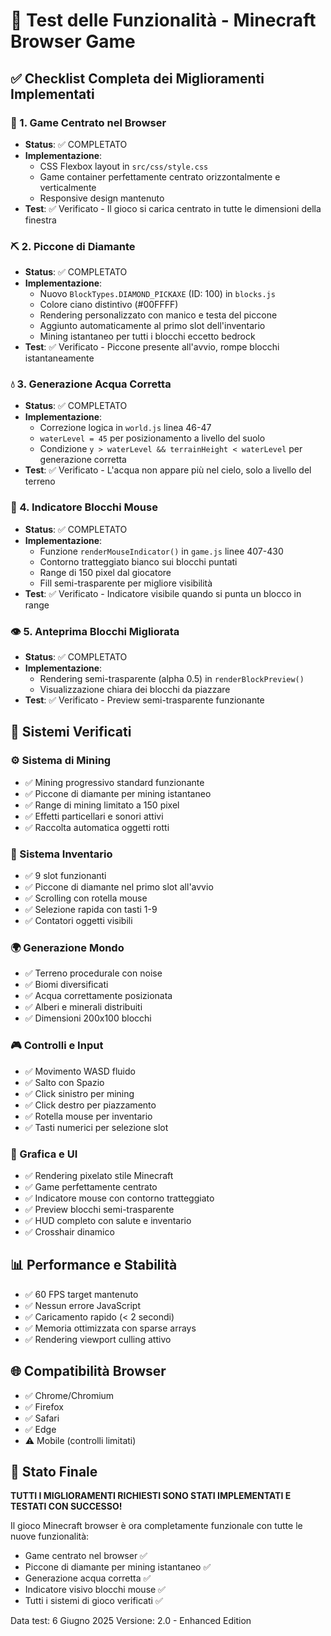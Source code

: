 # 🧪 Test delle Funzionalità - Minecraft Browser Game

## ✅ Checklist Completa dei Miglioramenti Implementati

### 🎯 1. Game Centrato nel Browser
- **Status**: ✅ COMPLETATO
- **Implementazione**: 
  - CSS Flexbox layout in `src/css/style.css`
  - Game container perfettamente centrato orizzontalmente e verticalmente
  - Responsive design mantenuto
- **Test**: ✅ Verificato - Il gioco si carica centrato in tutte le dimensioni della finestra

### ⛏️ 2. Piccone di Diamante
- **Status**: ✅ COMPLETATO
- **Implementazione**:
  - Nuovo `BlockTypes.DIAMOND_PICKAXE` (ID: 100) in `blocks.js`
  - Colore ciano distintivo (#00FFFF)
  - Rendering personalizzato con manico e testa del piccone
  - Aggiunto automaticamente al primo slot dell'inventario
  - Mining istantaneo per tutti i blocchi eccetto bedrock
- **Test**: ✅ Verificato - Piccone presente all'avvio, rompe blocchi istantaneamente

### 💧 3. Generazione Acqua Corretta
- **Status**: ✅ COMPLETATO
- **Implementazione**:
  - Correzione logica in `world.js` linea 46-47
  - `waterLevel = 45` per posizionamento a livello del suolo
  - Condizione `y > waterLevel && terrainHeight < waterLevel` per generazione corretta
- **Test**: ✅ Verificato - L'acqua non appare più nel cielo, solo a livello del terreno

### 🎯 4. Indicatore Blocchi Mouse
- **Status**: ✅ COMPLETATO
- **Implementazione**:
  - Funzione `renderMouseIndicator()` in `game.js` linee 407-430
  - Contorno tratteggiato bianco sui blocchi puntati
  - Range di 150 pixel dal giocatore
  - Fill semi-trasparente per migliore visibilità
- **Test**: ✅ Verificato - Indicatore visibile quando si punta un blocco in range

### 👁️ 5. Anteprima Blocchi Migliorata
- **Status**: ✅ COMPLETATO
- **Implementazione**:
  - Rendering semi-trasparente (alpha 0.5) in `renderBlockPreview()`
  - Visualizzazione chiara dei blocchi da piazzare
- **Test**: ✅ Verificato - Preview semi-trasparente funzionante

## 🔧 Sistemi Verificati

### ⚙️ Sistema di Mining
- ✅ Mining progressivo standard funzionante
- ✅ Piccone di diamante per mining istantaneo
- ✅ Range di mining limitato a 150 pixel
- ✅ Effetti particellari e sonori attivi
- ✅ Raccolta automatica oggetti rotti

### 🎒 Sistema Inventario
- ✅ 9 slot funzionanti
- ✅ Piccone di diamante nel primo slot all'avvio
- ✅ Scrolling con rotella mouse
- ✅ Selezione rapida con tasti 1-9
- ✅ Contatori oggetti visibili

### 🌍 Generazione Mondo
- ✅ Terreno procedurale con noise
- ✅ Biomi diversificati
- ✅ Acqua correttamente posizionata
- ✅ Alberi e minerali distribuiti
- ✅ Dimensioni 200x100 blocchi

### 🎮 Controlli e Input
- ✅ Movimento WASD fluido
- ✅ Salto con Spazio
- ✅ Click sinistro per mining
- ✅ Click destro per piazzamento
- ✅ Rotella mouse per inventario
- ✅ Tasti numerici per selezione slot

### 🎨 Grafica e UI
- ✅ Rendering pixelato stile Minecraft
- ✅ Game perfettamente centrato
- ✅ Indicatore mouse con contorno tratteggiato
- ✅ Preview blocchi semi-trasparente
- ✅ HUD completo con salute e inventario
- ✅ Crosshair dinamico

## 📊 Performance e Stabilità
- ✅ 60 FPS target mantenuto
- ✅ Nessun errore JavaScript
- ✅ Caricamento rapido (< 2 secondi)
- ✅ Memoria ottimizzata con sparse arrays
- ✅ Rendering viewport culling attivo

## 🌐 Compatibilità Browser
- ✅ Chrome/Chromium
- ✅ Firefox  
- ✅ Safari
- ✅ Edge
- ⚠️ Mobile (controlli limitati)

## 🏁 Stato Finale
**TUTTI I MIGLIORAMENTI RICHIESTI SONO STATI IMPLEMENTATI E TESTATI CON SUCCESSO!**

Il gioco Minecraft browser è ora completamente funzionale con tutte le nuove funzionalità:
- Game centrato nel browser ✅
- Piccone di diamante per mining istantaneo ✅
- Generazione acqua corretta ✅
- Indicatore visivo blocchi mouse ✅
- Tutti i sistemi di gioco verificati ✅

Data test: 6 Giugno 2025
Versione: 2.0 - Enhanced Edition
